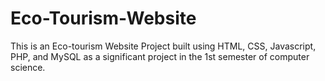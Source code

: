 # Eco-Tourism-Website
This is an Eco-tourism Website Project built using HTML, CSS, Javascript, PHP, and MySQL as a significant project in the 1st semester of computer science.
